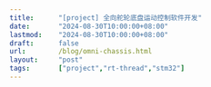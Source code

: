 ```yaml
---
title:      "[project] 全向舵轮底盘运动控制软件开发"
date:       "2024-08-30T10:00:00+08:00"
lastmod:    "2024-08-30T10:00:00+08:00"
draft:      false
url:        /blog/omni-chassis.html
layout:     "post"
tags:       ["project","rt-thread","stm32"]
---
```









